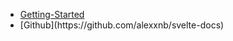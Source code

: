 <script>
    import { initS20n } from 's20n';

    initS20n([
        { path: "/static/translations/es.json", name: "es"},
        { path: "/static/translations/fr.json", name: "fr"},
    ]);
</script>

* [Getting-Started](getting-started)
* <div class="margin-right">[Github](https://github.com/alexxnb/svelte-docs)</div>

<style>
    .margin-right {
        margin-right: 20px;
    }
</style>
